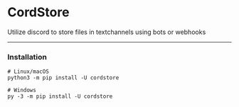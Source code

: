 # CordStore
Utilize discord to store files in textchannels using bots or webhooks

---

### Installation
```
# Linux/macOS
python3 -m pip install -U cordstore

# Windows
py -3 -m pip install -U cordstore
```
